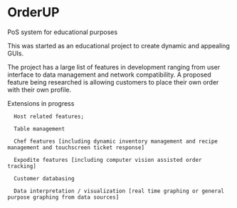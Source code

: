 # OrderUP
PoS system for educational purposes

This was started as an educational project to create dynamic and appealing GUIs. 

The project has a large list of features in development ranging from user interface to data management and network compatibility. A proposed feature being researched is allowing customers to place their own order with their own profile. 

Extensions in progress
    
      Host related features;
  
      Table management
   
      Chef features [including dynamic inventory management and recipe management and touchscreen ticket response]
   
      Expodite features [including computer vision assisted order tracking] 
   
      Customer databasing
   
      Data interpretation / visualization [real time graphing or general purpose graphing from data sources]
   
   
